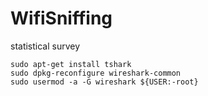 # WifiSniffing
statistical survey  

```
sudo apt-get install tshark  
sudo dpkg-reconfigure wireshark-common  
sudo usermod -a -G wireshark ${USER:-root}  
```

